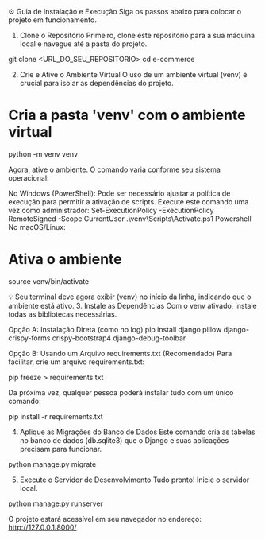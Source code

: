 ⚙️ Guia de Instalação e Execução
Siga os passos abaixo para colocar o projeto em funcionamento.

1. Clone o Repositório
Primeiro, clone este repositório para a sua máquina local e navegue até a pasta do projeto.

git clone <URL_DO_SEU_REPOSITORIO>
cd e-commerce


2. Crie e Ative o Ambiente Virtual
O uso de um ambiente virtual (venv) é crucial para isolar as dependências do projeto.

# Cria a pasta 'venv' com o ambiente virtual
python -m venv venv


Agora, ative o ambiente. O comando varia conforme seu sistema operacional:

No Windows (PowerShell):
Pode ser necessário ajustar a política de execução para permitir a ativação de scripts. Execute este comando uma vez como administrador: 
Set-ExecutionPolicy -ExecutionPolicy RemoteSigned -Scope CurrentUser
.\venv\Scripts\Activate.ps1
Powershell
No macOS/Linux:
# Ativa o ambiente
source venv/bin/activate


💡 Seu terminal deve agora exibir (venv) no início da linha, indicando que o ambiente está ativo.
3. Instale as Dependências
Com o venv ativado, instale todas as bibliotecas necessárias.

Opção A: Instalação Direta (como no log)
pip install django pillow django-crispy-forms crispy-bootstrap4 django-debug-toolbar

Opção B: Usando um Arquivo requirements.txt (Recomendado)
Para facilitar, crie um arquivo requirements.txt:

pip freeze > requirements.txt

Da próxima vez, qualquer pessoa poderá instalar tudo com um único comando:

pip install -r requirements.txt

4. Aplique as Migrações do Banco de Dados
Este comando cria as tabelas no banco de dados (db.sqlite3) que o Django e suas aplicações precisam para funcionar.

python manage.py migrate

5. Execute o Servidor de Desenvolvimento
Tudo pronto! Inicie o servidor local.

python manage.py runserver

O projeto estará acessível em seu navegador no endereço: http://127.0.0.1:8000/
